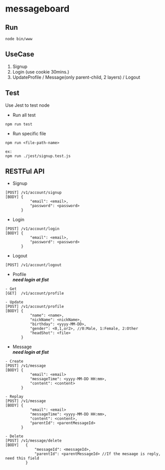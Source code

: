 # messageboard

## Run
```
node bin/www
```

## UseCase 
1. Signup 
2. Login (use cookie 30mins.)
3. UpdateProfile / Message(only parent-child, 2 layers) / Logout

## Test

Use Jest to test node

* Run all test

```
npm run test
```

* Run specific file
```
npm run <file-path-name>

ex: 
npm run ./jest/signup.test.js
```

## RESTFul API

* Signup

```
[POST] /v1/account/signup
[BODY] {
           "email": <email>,
           "password": <password>
       }
```

* Login
```
[POST] /v1/account/login
[BODY] {
           "email": <email>,
           "password": <password>
       }
```

* Logout
```
[POST] /v1/account/logout
```

* Profile   
***need login at fist***

```
- Get
[GET]  /v1/account/profile

- Update
[POST] /v1/account/profile
[BODY] {
           "name": <name>,
           "nickName": <nickName>,
           "birthday": <yyyy-MM-DD>,
           "gender": <0,1,or2>, //0:Male, 1:Female, 2:Other
           "headShot": <file>
       }
```

* Message   
***need login at fist***

``` 
- Create
[POST] /v1/message
[BODY] {
           "email": <email>
           "messageTime": <yyyy-MM-DD HH:mm>,
           "content": <content>
       }
       
- Replay
[POST] /v1/message
[BODY] {
           "email": <email>
           "messageTime": <yyyy-MM-DD HH:mm>,
           "content": <content>,
           "parentId": <parentMessageId>
       }

- Delete
[POST] /v1/message/delete
[BODY]   {
             "messageId": <messageId>,
             "parentId": <parentMessageId> //If the mesaage is reply, need this field
         }
```
